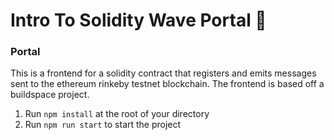 # Intro To Solidity Wave Portal 👋 

### **Portal**
This is a frontend for a solidity contract that registers and emits messages sent to the ethereum rinkeby testnet blockchain. The frontend is based off a buildspace project.

1. Run `npm install` at the root of your directory
2. Run `npm run start` to start the project
